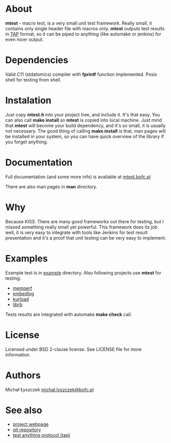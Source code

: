 [kursg-meta]: # (title: about)
[kursg-meta]: # (order: 1)

About
=====

**mtest** - macro test, is a very small unit test framework. Really small, it
contains only single header file with macros only. **mtest** outputs test
results in [TAP](https://testanything.org/) format, so it can be piped to
anything (like automake or jenkins) for even nicer output.

Dependencies
============

Valid C11 (stdatomics) compiler with **fprintf** function implemented.
Posix shell for testing from shell.

Instalation
===========

Just copy **mtest.h** into your project tree, and include it. It's that easy.
You can also call **make install** so **mtest** is copied into local machine.
Just mind that **mtest** will become your build dependency, and it's so small,
it is usually not necessary. The good thing of calling **make install** is that,
man pages will be installed in your system, so you can have quick overview of
the library if you forget anything.

Documentation
=============

Full documentation (and some more info) is available at
[mtest.bofc.pl](http://mtest.bofc.pl/manuals.html)

There are also man pages in **man** directory.

Why
===

Because KISS. There are many good frameworks out there for testing, but I missed
something really small yet powerful. This framework does its job well, it is
very easy to integrate with tools like Jenkins for test result presentation and
it's a proof that unit testing can be very easy to implement.

Examples
========

Example test is in [example](http://git.bofc.pl/mtest/tree/example)
directory. Also following projects use **mtest** for testing:

* [memperf](http://git.bofc.pl/memperf)
* [embedlog](http://git.bofc.pl/embedlog)
* [kurload](http://git.bofc.pl/kurload)
* [librb](http://git.bofc.pl/librb)

Tests results are integrated with automake **make check** call.

License
=======

Licensed under BSD 2-clause license. See LICENSE file for more information.

Authors
=======

Michał Łyszczek <michal.lyszczek@bofc.pl>

See also
========

* [project webpage](http://mtest.bofc.pl)
* [git repository](http://git.bofc.pl/mtest)
* [test anything protocol (tap)](http://testanything.org)

